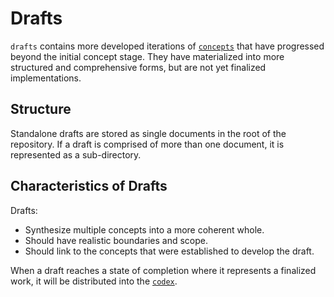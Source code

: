 # Drafts

`drafts` contains more developed iterations of [`concepts`](../concepts) that have progressed beyond the initial concept stage. They have materialized into more structured and comprehensive forms, but are not yet finalized implementations.

## Structure

Standalone drafts are stored as single documents in the root of the repository. If a draft is comprised of more than one document, it is represented as a sub-directory.

## Characteristics of Drafts

Drafts:
- Synthesize multiple concepts into a more coherent whole.
- Should have realistic boundaries and scope.
- Should link to the concepts that were established to develop the draft.

When a draft reaches a state of completion where it represents a finalized work, it will be distributed into the [`codex`](../codex/).